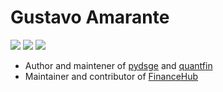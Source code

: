 [pydsge]: http://www.pydsge.com
[financehub]: http://www.financehub.community
[quantfin]: https://github.com/gusamarante/QuantFin

# Gustavo Amarante
![](https://img.shields.io/github/followers/gusamarante?style=social)
![](https://img.shields.io/github/stars/gusamarante?style=social)
![](https://komarev.com/ghpvc/?username=gusamarante&color=blueviolet)
* Author and maintener of [pydsge][pydsge] and [quantfin][QuantFin]
* Maintainer and contributor of [FinanceHub][financehub]
